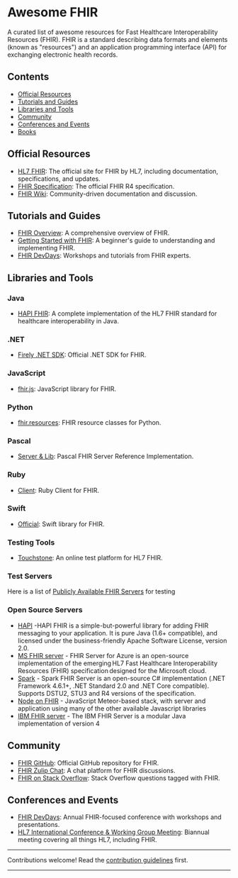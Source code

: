 # Awesome FHIR

A curated list of awesome resources for Fast Healthcare Interoperability Resources (FHIR). FHIR is a standard describing data formats and elements (known as "resources") and an application programming interface (API) for exchanging electronic health records.

## Contents

- [Official Resources](#official-resources)
- [Tutorials and Guides](#tutorials-and-guides)
- [Libraries and Tools](#libraries-and-tools)
- [Community](#community)
- [Conferences and Events](#conferences-and-events)
- [Books](#books)

## Official Resources

- [HL7 FHIR](https://www.hl7.org/fhir/): The official site for FHIR by HL7, including documentation, specifications, and updates.
- [FHIR Specification](https://www.hl7.org/fhir/R4/index.html): The official FHIR R4 specification.
- [FHIR Wiki](https://confluence.hl7.org/display/FHIR/): Community-driven documentation and discussion.

## Tutorials and Guides

- [FHIR Overview](https://www.hl7.org/fhir/overview.html): A comprehensive overview of FHIR.
- [Getting Started with FHIR](https://www.hl7.org/fhir/getting-started.html): A beginner's guide to understanding and implementing FHIR.
- [FHIR DevDays](https://www.devdays.com/): Workshops and tutorials from FHIR experts.

## Libraries and Tools

### Java

- [HAPI FHIR](https://hapifhir.io/): A complete implementation of the HL7 FHIR standard for healthcare interoperability in Java.

### .NET

- [Firely .NET SDK](https://fire.ly/products/sdks/): Official .NET SDK for FHIR.

### JavaScript

- [fhir.js](https://github.com/FHIR/fhir.js): JavaScript library for FHIR.

### Python

- [fhir.resources](https://github.com/nazrulworld/fhir.resources): FHIR resource classes for Python.

### Pascal
- [Server & Lib](https://github.com/HealthIntersections/fhirserver): Pascal FHIR Server Reference Implementation.

### Ruby
- [Client](https://github.com/fhir-crucible/fhir_client): Ruby Client for FHIR.

### Swift
- [Official](https://github.com/smart-on-fhir/Swift-FHIR): Swift library for FHIR.

### Testing Tools

- [Touchstone](https://touchstone.aegis.net/Touchstone/): An online test platform for HL7 FHIR.

### Test Servers

Here is a list of [Publicly  Available FHIR Servers](http://wiki.hl7.org/index.php?title=Publicly_Available_FHIR_Servers_for_testing) for testing

### Open Source Servers

- [HAPI](http://hapifhir.io/) -HAPI FHIR is a simple-but-powerful library for adding FHIR messaging to your application. It is pure Java (1.6+ compatible), and licensed under the business-friendly Apache Software License, version 2.0.
- [MS FHIR server](https://github.com/microsoft/fhir-server) - FHIR Server for Azure is an open-source implementation of the emerging HL7 Fast Healthcare Interoperability Resources (FHIR) specification designed for the Microsoft cloud.
- [Spark](https://github.com/firelyTeam/spark) - Spark FHIR Server is an open-source C# implementation (.NET Framework 4.6.1+, .NET Standard 2.0 and .NET Core compatible). Supports DSTU2, STU3 and R4 versions of the specification.
- [Node on FHIR](https://github.com/symptomatic/node-on-fhir) - JavaScript Meteor-based stack, with server and application using many of the other available Javascript libraries
- [IBM FHIR server](https://github.com/IBM/FHIR) - The IBM FHIR Server is a modular Java implementation of version 4

## Community

- [FHIR GitHub](https://github.com/HL7/fhir): Official GitHub repository for FHIR.
- [FHIR Zulip Chat](https://chat.fhir.org/): A chat platform for FHIR discussions.
- [FHIR on Stack Overflow](https://stackoverflow.com/questions/tagged/fhir): Stack Overflow questions tagged with FHIR.


## Conferences and Events

- [FHIR DevDays](https://www.devdays.com/): Annual FHIR-focused conference with workshops and presentations.
- [HL7 International Conference & Working Group Meeting](https://www.hl7.org/events/working_group_meetings.cfm): Biannual meeting covering all things HL7, including FHIR.

---

Contributions welcome! Read the [contribution guidelines](CONTRIBUTING.md) first.

---
